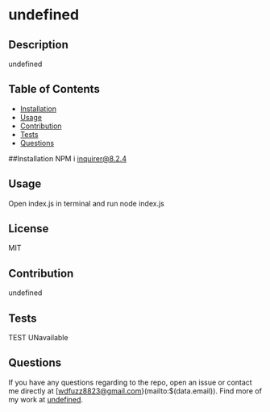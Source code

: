 # undefined
  ## Description
  undefined
  ## Table of Contents
  * [Installation](#installation)
  * [Usage](#usage)
  * [Contribution](#contribution)
  * [Tests](#tests)
  * [Questions](#questions)

  ##Installation
  NPM i inquirer@8.2.4
  ## Usage
  Open index.js in terminal and run node index.js
  ## License
  MIT
  ## Contribution
  undefined
  ## Tests
  TEST UNavailable
  ## Questions
  If you have any questions regarding to the repo, open an issue or contact me directly at [wdfuzz8823@gmail.com}(mailto:$(data.email)). Find more of my work at [undefined](https://github.com/undefined).
  